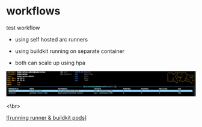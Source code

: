 # workflows
test workflow

- using self hosted arc runners
- using buildkit running on separate container

- both can scale up using hpa

[![hpa enabled](hpa.png)]((img/hpa.png))

<\br>


[![running runner & buildkit pods]](img/pods.png)



